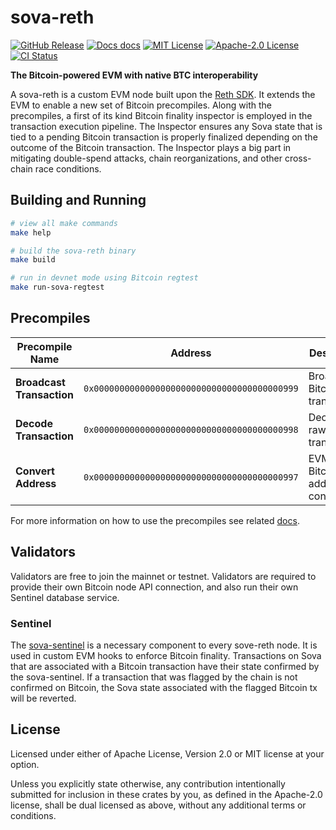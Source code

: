 <div align="left">

  # sova-reth

  [![GitHub Release][gh-release]][gh-release]
  [![Docs docs][docs-badge]][docs-url]
  [![MIT License][mit-badge]][mit-url]
  [![Apache-2.0 License][apache-badge]][apache-url]
  [![CI Status][actions-badge]][actions-url]

  **The Bitcoin-powered EVM with native BTC interoperability**

  A sova-reth is a custom EVM node built upon the [Reth SDK](https://reth.rs/sdk). It extends the EVM to enable a new set of Bitcoin precompiles. Along with the precompiles, a first of its kind Bitcoin finality inspector is employed in the transaction execution pipeline. The Inspector ensures any Sova state that is tied to a pending Bitcoin transaction is properly finalized depending on the outcome of the Bitcoin transaction. The Inspector plays a big part in mitigating double-spend attacks, chain reorganizations, and other cross-chain race conditions.
</div>

## Building and Running

```bash
# view all make commands
make help

# build the sova-reth binary
make build

# run in devnet mode using Bitcoin regtest
make run-sova-regtest
```

## Precompiles

 Precompile Name | Address | Description |
|---|---|---|
| **Broadcast Transaction** | `0x0000000000000000000000000000000000000999` | Broadcasts Bitcoin transactions |
| **Decode Transaction** | `0x0000000000000000000000000000000000000998` | Decodes raw Bitcoin transactions |
| **Convert Address** | `0x0000000000000000000000000000000000000997` | EVM to Bitcoin address conversion |

For more information on how to use the precompiles see related [docs](https://docs.sova.io/sova-chain/technology/bitcoin-precompiles).

## Validators

Validators are free to join the mainnet or testnet. Validators are required to provide their own Bitcoin node API connection, and also run their own Sentinel database service.

### Sentinel

The [sova-sentinel](https://github.com/SovaNetwork/sova-sentinel) is a necessary component to every sove-reth node. It is used in custom EVM hooks to enforce Bitcoin finality. Transactions on Sova that are associated with a Bitcoin transaction have their state confirmed by the sova-sentinel. If a transaction that was flagged by the chain is not confirmed on Bitcoin, the Sova state associated with the flagged Bitcoin tx will be reverted.

## License

Licensed under either of Apache License, Version 2.0 or MIT license at your option.

Unless you explicitly state otherwise, any contribution intentionally submitted for inclusion in these crates by you, as defined in the Apache-2.0 license, shall be dual licensed as above, without any additional terms or conditions.

[mit-badge]: https://img.shields.io/badge/license-MIT-blue.svg
[apache-badge]: https://img.shields.io/badge/license-Apache--2.0-blue.svg
[mit-url]: LICENSE-MIT
[apache-url]: LICENSE-APACHE
[actions-badge]: https://github.com/ithacaxyz/odyssey/workflows/unit/badge.svg
[actions-url]: https://github.com/SovaNetwork/sova-reth/actions?query=workflow%3ACI+branch%3Amain
[gh-release]: https://img.shields.io/github/v/release/SovaNetwork/sova-reth
[docs-badge]: https://img.shields.io/badge/Docs-854a15?style=flat&labelColor=1C2C2E&color=BEC5C9&logo=mdBook&logoColor=BEC5C9
[docs-url]: https://docs.sova.io/